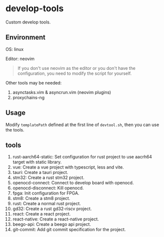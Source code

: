 # develop-tools

Custom develop tools.

## Environment

OS: linux

Editor: neovim

> If you don't use neovim as the editor or you don't have the configuration, you need to modify the script for yourself.

Other tools may be needed:

1. asynctasks.vim & asyncrun.vim (neovim plugins)
2. proxychains-ng

## Usage

Modify `templatePath` defined at the first line of `devtool.sh`, then you can use the tools.

## tools

1.  rust-aarch64-static: Set configuration for rust project to use aacrh64 target with static library.
2.  vue: Create a vue project with typescript, less and vite.
3.  tauri: Create a tauri project.
4.  stm32: Create a rust stm32 project.
5.  openocd-connect: Connect to develop board with openocd.
6.  openocd-disconnect: Kill openocd.
7.  fpga: Init configuration for FPGA.
8.  stm8: Create a stm8 project.
9.  rust: Create a normal rust project.
10. gd32: Create a rust gd32-riscv project.
11. react: Create a react project.
12. react-native: Create a react-native project.
13. beego-api: Create a beego api project.
14. git-commit: Add git commit specification for the project.
